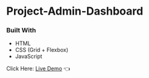 # Project-Admin-Dashboard

### Built With

- HTML
- CSS (Grid + Flexbox)
- JavaScript

Click Here: [Live Demo](https://swhag.github.io/Project-Admin-Dashboard/) :point_left:
